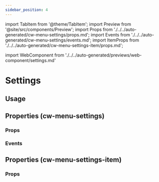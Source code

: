 ```yaml
---
sidebar_position: 4
---
```


import TabItem from '@theme/TabItem';
import Preview from '@site/src/components/Preview';
import Props from './../../auto-generated/cw-menu-settings/props.md';
import Events from './../../auto-generated/cw-menu-settings/events.md';
import ItemProps from './../../auto-generated/cw-menu-settings-item/props.md';

import WebComponent from './../../auto-generated/previews/web-component/settings.md'

# Settings

## Usage

<Preview name="settings" height="30rem" noMargin>
  <TabItem value="javascript">
    <WebComponent />
  </TabItem>
</Preview>

## Properties (cw-menu-settings)

### Props

<Props />

### Events

<Events />

## Properties (cw-menu-settings-item)

### Props

<ItemProps />
